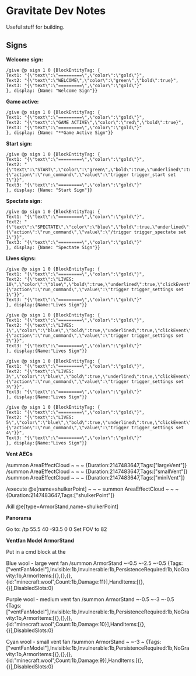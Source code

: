 Gravitate Dev Notes
===================

Useful stuff for building.

Signs
-----

**Welcome sign:**

```
/give @p sign 1 0 {BlockEntityTag: {
Text1: "{\"text\":\"=========\",\"color\":\"gold\"}",
Text2: "{\"text\":\"WELCOME\",\"color\":\"green\",\"bold\":true}",
Text3: "{\"text\":\"=========\",\"color\":\"gold\"}"
}, display: {Name: "Welcome Sign"}}
```

**Game active:**

```
/give @p sign 1 0 {BlockEntityTag: {
Text1: "{\"text\":\"=========\",\"color\":\"gold\"}",
Text2: "{\"text\":\"GAME ACTIVE\",\"color\":\"red\",\"bold\":true}",
Text3: "{\"text\":\"=========\",\"color\":\"gold\"}"
}, display: {Name: "**Game Active Sign"}}
```

**Start sign:**

```
/give @p sign 1 0 {BlockEntityTag: {
Text1: "{\"text\":\"=========\",\"color\":\"gold\"}",
Text2: "{\"text\":\"START\",\"color\":\"green\",\"bold\":true,\"underlined\":true,\"clickEvent\":{\"action\":\"run_command\",\"value\":\"trigger trigger_start set 1\"}}",
Text3: "{\"text\":\"=========\",\"color\":\"gold\"}"
}, display: {Name: "Start Sign"}}
```

**Spectate sign:**

```
/give @p sign 1 0 {BlockEntityTag: {
Text1: "{\"text\":\"=========\",\"color\":\"gold\"}",
Text2: "{\"text\":\"SPECTATE\",\"color\":\"blue\",\"bold\":true,\"underlined\":true,\"clickEvent\":{\"action\":\"run_command\",\"value\":\"/trigger trigger_spectate set 1\"}}",  
Text3: "{\"text\":\"=========\",\"color\":\"gold\"}"
}, display: {Name: "Spectate Sign"}}
```

**Lives signs:**

```
/give @p sign 1 0 {BlockEntityTag: {
Text1: "{\"text\":\"=========\",\"color\":\"gold\"}",
Text2: "{\"text\":\"LIVES: 10\",\"color\":\"blue\",\"bold\":true,\"underlined\":true,\"clickEvent\":{\"action\":\"run_command\",\"value\":\"trigger trigger_settings set 1\"}}",
Text3: "{\"text\":\"=========\",\"color\":\"gold\"}"
}, display:{Name:"Lives Sign"}}
```

```
/give @p sign 1 0 {BlockEntityTag: {
Text1: "{\"text\":\"=========\",\"color\":\"gold\"}",
Text2: "{\"text\":\"LIVES: 1\",\"color\":\"blue\",\"bold\":true,\"underlined\":true,\"clickEvent\":{\"action\":\"run_command\",\"value\":\"trigger trigger_settings set 2\"}}",
Text3: "{\"text\":\"=========\",\"color\":\"gold\"}"
}, display:{Name:"Lives Sign"}}
```

```
/give @p sign 1 0 {BlockEntityTag: {
Text1: "{\"text\":\"=========\",\"color\":\"gold\"}",
Text2: "{\"text\":\"LIVES: 3\",\"color\":\"blue\",\"bold\":true,\"underlined\":true,\"clickEvent\":{\"action\":\"run_command\",\"value\":\"trigger trigger_settings set 3\"}}",
Text3: "{\"text\":\"=========\",\"color\":\"gold\"}"
}, display:{Name:"Lives Sign"}}
```

```
/give @p sign 1 0 {BlockEntityTag: {
Text1: "{\"text\":\"=========\",\"color\":\"gold\"}",
Text2: "{\"text\":\"LIVES: 5\",\"color\":\"blue\",\"bold\":true,\"underlined\":true,\"clickEvent\":{\"action\":\"run_command\",\"value\":\"trigger trigger_settings set 4\"}}",
Text3: "{\"text\":\"=========\",\"color\":\"gold\"}"
}, display:{Name:"Lives Sign"}}
```


**Vent AECs**

/summon AreaEffectCloud ~ ~ ~ {Duration:2147483647,Tags:["largeVent"]}
/summon AreaEffectCloud ~ ~ ~ {Duration:2147483647,Tags:["smallVent"]}
/summon AreaEffectCloud ~ ~ ~ {Duration:2147483647,Tags:["miniVent"]}

/execute @e[name=shulkerPoint] ~ ~ ~ summon AreaEffectCloud ~ ~ ~ {Duration:2147483647,Tags:["shulkerPoint"]}

/kill @e[type=ArmorStand,name=shulkerPoint]


**Panorama**

Go to: /tp 55.5 40 -93.5  0 0
Set FOV to 82


**Ventfan Model ArmorStand**

Put in a cmd block at the 

Blue wool - large vent fan
/summon ArmorStand ~-0.5 ~-2.5 ~-0.5 {Tags:["ventFanModel"],Invisible:1b,Invulnerable:1b,PersistenceRequired:1b,NoGravity:1b,ArmorItems:[{},{},{},{id:"minecraft:wool",Count:1b,Damage:11}],HandItems:[{},{}],DisabledSlots:0}

Purple wool - medium vent fan
/summon ArmorStand ~-0.5 ~-3 ~-0.5 {Tags:["ventFanModel"],Invisible:1b,Invulnerable:1b,PersistenceRequired:1b,NoGravity:1b,ArmorItems:[{},{},{},{id:"minecraft:wool",Count:1b,Damage:10}],HandItems:[{},{}],DisabledSlots:0}

Cyan wool - small vent fan
/summon ArmorStand ~ ~-3 ~ {Tags:["ventFanModel"],Invisible:1b,Invulnerable:1b,PersistenceRequired:1b,NoGravity:1b,ArmorItems:[{},{},{},{id:"minecraft:wool",Count:1b,Damage:9}],HandItems:[{},{}],DisabledSlots:0}

